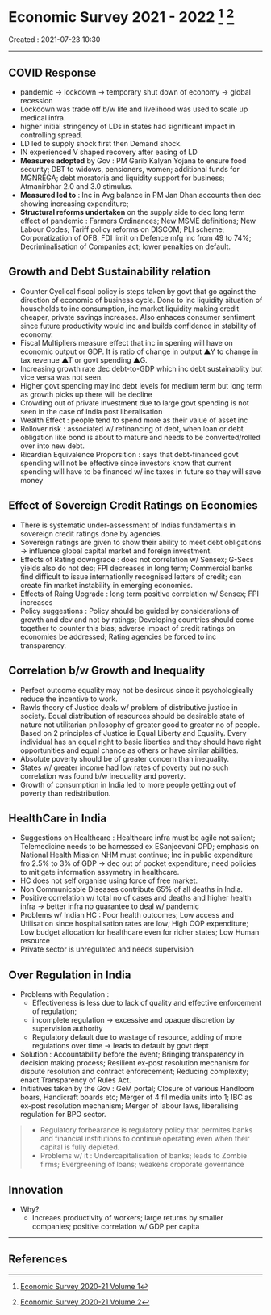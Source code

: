 # Economic Survey 2021 - 2022 [^4] [^5]

Created : 2021-07-23 10:30

---

## COVID Response

- pandemic -> lockdown -> temporary shut down of economy -> global recession
- Lockdown was trade off b/w life and livelihood was used to scale up medical infra.
- higher initial stringency of LDs in states had significant impact in controlling spread.
- LD led to supply shock first then Demand shock.
- IN experienced V shaped recovery after easing of LD
- **Measures adopted** by Gov : PM Garib Kalyan Yojana to ensure food security; DBT to widows, pensioners, women; additional funds for MGNREGA; debt moratoria and liquidity support for business; Atmanirbhar 2.0 and 3.0 stimulus.
- **Measured led to** : Inc in Avg balance in PM Jan Dhan accounts then dec showing increasing expenditure;
- **Structural reforms undertaken** on the supply side to dec long term effect of pandemic : Farmers Ordinances; New MSME definitions; New Labour Codes; Tariff policy reforms on DISCOM; PLI scheme; Corporatization of OFB, FDI limit on Defence mfg inc from 49 to 74%; Decriminalisation of Companies act; lower penalties on default.

## Growth and Debt Sustainability relation

- Counter Cyclical fiscal policy is steps taken by govt that go against the direction of economic of business cycle. Done to inc liquidity situation of households to inc consumption, inc market liquidity making credit cheaper, private savings increases. Also enhaces consumer sentiment since future productivity would inc and builds confidence in stability of economy.
- Fiscal Multipliers measure effect that inc in spening will have on economic output or GDP. It is ratio of change in output ▲Y to change in tax revenue ▲T or govt spending ▲G.
- Increasing growth rate dec debt-to-GDP which inc debt sustainablity but vice versa was not seen.
- Higher govt spending may inc debt levels for medium term but long term as growth picks up there will be decline
- Crowding out of private investment due to large govt spending is not seen in the case of India post liberalisation
- Wealth Effect : people tend to spend more as their value of asset inc
- Rollover risk : associated w/ refinancing of debt, when loan or debt obligation like bond is about to mature and needs to be converted/rolled over into new debt.
- Ricardian Equivalence Proporsition : says that debt-financed govt spending will not be effective since investors know that current spending will have to be financed w/ inc taxes in future so they will save money

## Effect of Sovereign Credit Ratings on Economies

- There is systematic under-assessment of Indias fundamentals in sovereign credit ratings done by agencies.
- Sovereign ratings are given to show their ability to meet debt obligations -> influence global capital market and foreign investment.
- Effects of Rating downgrade : does not correlation w/ Sensex; G-Secs yields also do not dec; FPI decreases in long term; Commercial banks find difficult to issue internationlly recognised letters of credit; can create fin market instability in emerging economies.
- Effects of Raing Upgrade : long term positive correlation w/ Sensex; FPI increases
- Policy suggestions : Policy should be guided by considerations of growth and dev and not by ratings; Developing countries should come together to counter this bias; adverse impact of credit ratings on economies be addressed; Rating agencies be forced to inc transparency.

## Correlation b/w Growth and Inequality

- Perfect outcome equality may not be desirous since it psychologically reduce the incentive to work.
- Rawls theory of Justice deals w/ problem of distributive justice in society. Equal distribution of resources should be desirable state of nature not utilitarian philosophy of greater good to greater no of people. Based on 2 principles of Justice ie Equal Liberty and Equality. Every individual has an equal right to basic liberties and they should have right opportunities and equal chance as others or have similar abilities.
- Absolute poverty should be of greater concern than inequality.
- States w/ greater income had low rates of poverty but no such correlation was found b/w inequality and poverty.
- Growth of consumption in India led to more people getting out of poverty than redistribution.

## HealthCare in India

- Suggestions on Healthcare : Healthcare infra must be agile not salient; Telemedicine needs to be harnessed ex ESanjeevani OPD; emphasis on National Health Mission NHM must continue; Inc in public expenditure fro 2.5% to 3% of GDP -> dec out of pocket expenditure; need policies to mitigate information assymetry in healthcare.
- HC does not self organise using force of free market.
- Non Communicable Diseases contribute 65% of all deaths in India.
- Positive correlation w/ total no of cases and deaths and higher health infra -> better infra no guarantee to deal w/ pandemic
- Problems w/ Indian HC : Poor health outcomes; Low access and Utilisation since hospitalisation rates are low; High OOP expenditure; Low budget allocation for healthcare even for richer states; Low Human resource
- Private sector is unregulated and needs supervision

## Over Regulation in India

- Problems with Regulation :
	- Effectiveness is less due to lack of quality and effective enforcement of regulation;
	- incomplete regulation -> excessive and opaque discretion by supervision authority
	- Regulatory default due to wastage of resource, adding of more regulations over time -> leads to default by govt dept
- Solution : Accountability before the event; Bringing transparency in decision making process; Resilient ex-post resolution mechanism for dispute resolution and contract enforecement; Reducing complexity; enact Transparency of Rules Act.
- Initiatives taken by the Gov : GeM portal; Closure of various Handloom boars, Handicraft boards etc; Merger of 4 fil media units into 1; IBC as ex-post resolution mechanism; Merger of labour laws, liberalising regulation for BPO sector.

> - Regulatory forbearance is regulatory policy that permites banks and financial institutions to continue operating even when their capital is fully depleted.
> - Problems w/ it : Undercapitalisation of banks; leads to Zombie firms; Evergreening of loans; weakens croporate governance

## Innovation

- Why?
	- Increaes productivity of workers; large returns by smaller companies; positive correlation w/ GDP per capita

---

## References

[^4]: [Economic Survey 2020-21 Volume 1](https://www.indiabudget.gov.in/economicsurvey/doc/echapter.pdf)

[^5]: [Economic Survey 2020-21 Volume 2](https://www.indiabudget.gov.in/economicsurvey/doc/echapter_vol2.pdf)
